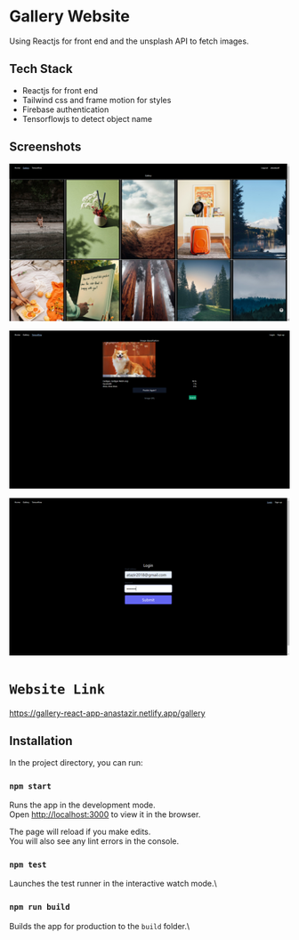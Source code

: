 # Gallery Website

Using Reactjs for front end and the unsplash API to fetch images.

## Tech Stack

- Reactjs for front end
- Tailwind css and frame motion for styles
- Firebase authentication
- Tensorflowjs to detect object name

## Screenshots

![App Screenshot](https://github.com/anastazir/images/blob/master/Gallery-project-1.png?raw=true)

![App Screenshot](https://github.com/anastazir/images/blob/master/Gallery-project-2.png?raw=true)

![App Screenshot](https://github.com/anastazir/images/blob/master/Gallery-project-4.png?raw=true)

# `Website Link`

https://gallery-react-app-anastazir.netlify.app/gallery

## Installation

In the project directory, you can run:

### `npm start`

Runs the app in the development mode.\
Open [http://localhost:3000](http://localhost:3000) to view it in the browser.

The page will reload if you make edits.\
You will also see any lint errors in the console.

### `npm test`

Launches the test runner in the interactive watch mode.\

### `npm run build`

Builds the app for production to the `build` folder.\



